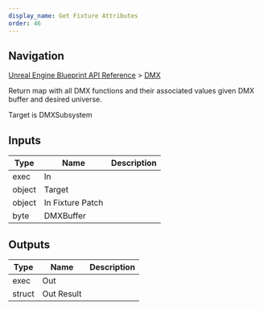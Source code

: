 ```yaml
---
display_name: Get Fixture Attributes
order: 46
---
```

## Navigation

[Unreal Engine Blueprint API Reference](https://dev.epicgames.com/documentation/en-us/unreal-engine/BlueprintAPI) > [DMX](https://dev.epicgames.com/documentation/en-us/unreal-engine/BlueprintAPI/DMX)

Return map with all DMX functions and their associated values given DMX buffer and desired universe.

Target is DMXSubsystem

## Inputs

| Type | Name | Description |
| --- | --- | --- |
| exec | In |  |
| object | Target |  |
| object | In Fixture Patch |  |
| byte | DMXBuffer |  |

## Outputs

| Type | Name | Description |
| --- | --- | --- |
| exec | Out |  |
| struct | Out Result |  |
